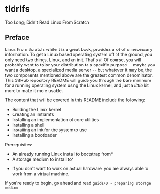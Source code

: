 # tldrlfs
Too Long; Didn't Read Linux From Scratch

## Preface
Linux From Scratch, while it is a great book, provides a lot of unnecessary information. To get a Linux based operating system off of the ground, you only need two things, Linux, and an init. That's _it_. Of course, you will probably want to tailor your distribution to a specific purpose -- maybe you want a desktop, a specialized media server -- but whatever it may be, the two components mentioned above are the greatest common denominator. This GitHub repository README will guide you through the bare minimum for a running operating system using the Linux kernel, and just a _little_ bit more to make it more usable.

The content that will be covered in this README include the following:
- Building the Linux kernel
- Creating an initramfs
- Installing an implementation of core utilities
- Installing a shell
- Installing an init for the system to use
- Installing a bootloader

Prerequisites:
- An already running Linux install to bootstrap from*
- A storage medium to install to*

* If you don't want to work on actual hardware, you are always able to work from a virtual machine.

If you're ready to begin, go ahead and read `guide/0 - preparing storage medium`
